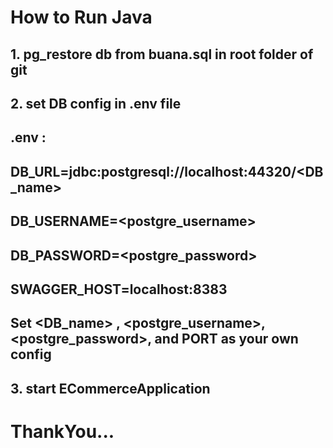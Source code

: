# How to Run Java
## 1. pg_restore db from buana.sql in root folder of git

## 2. set DB config in .env file
## .env :
## DB_URL=jdbc:postgresql://localhost:44320/<DB_name>
## DB_USERNAME=<postgre_username>
## DB_PASSWORD=<postgre_password>
## SWAGGER_HOST=localhost:8383
## Set <DB_name> , <postgre_username>, <postgre_password>, and PORT as your own config

## 3. start ECommerceApplication

# ThankYou...